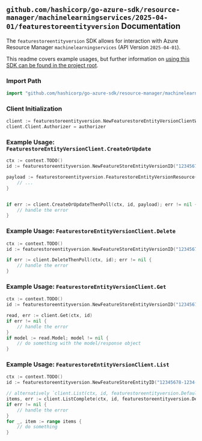
## `github.com/hashicorp/go-azure-sdk/resource-manager/machinelearningservices/2025-04-01/featurestoreentityversion` Documentation

The `featurestoreentityversion` SDK allows for interaction with Azure Resource Manager `machinelearningservices` (API Version `2025-04-01`).

This readme covers example usages, but further information on [using this SDK can be found in the project root](https://github.com/hashicorp/go-azure-sdk/tree/main/docs).

### Import Path

```go
import "github.com/hashicorp/go-azure-sdk/resource-manager/machinelearningservices/2025-04-01/featurestoreentityversion"
```


### Client Initialization

```go
client := featurestoreentityversion.NewFeaturestoreEntityVersionClientWithBaseURI("https://management.azure.com")
client.Client.Authorizer = authorizer
```


### Example Usage: `FeaturestoreEntityVersionClient.CreateOrUpdate`

```go
ctx := context.TODO()
id := featurestoreentityversion.NewFeatureStoreEntityVersionID("12345678-1234-9876-4563-123456789012", "example-resource-group", "workspaceName", "featureStoreEntityName", "versionName")

payload := featurestoreentityversion.FeaturestoreEntityVersionResource{
	// ...
}


if err := client.CreateOrUpdateThenPoll(ctx, id, payload); err != nil {
	// handle the error
}
```


### Example Usage: `FeaturestoreEntityVersionClient.Delete`

```go
ctx := context.TODO()
id := featurestoreentityversion.NewFeatureStoreEntityVersionID("12345678-1234-9876-4563-123456789012", "example-resource-group", "workspaceName", "featureStoreEntityName", "versionName")

if err := client.DeleteThenPoll(ctx, id); err != nil {
	// handle the error
}
```


### Example Usage: `FeaturestoreEntityVersionClient.Get`

```go
ctx := context.TODO()
id := featurestoreentityversion.NewFeatureStoreEntityVersionID("12345678-1234-9876-4563-123456789012", "example-resource-group", "workspaceName", "featureStoreEntityName", "versionName")

read, err := client.Get(ctx, id)
if err != nil {
	// handle the error
}
if model := read.Model; model != nil {
	// do something with the model/response object
}
```


### Example Usage: `FeaturestoreEntityVersionClient.List`

```go
ctx := context.TODO()
id := featurestoreentityversion.NewFeatureStoreEntityID("12345678-1234-9876-4563-123456789012", "example-resource-group", "workspaceName", "featureStoreEntityName")

// alternatively `client.List(ctx, id, featurestoreentityversion.DefaultListOperationOptions())` can be used to do batched pagination
items, err := client.ListComplete(ctx, id, featurestoreentityversion.DefaultListOperationOptions())
if err != nil {
	// handle the error
}
for _, item := range items {
	// do something
}
```
